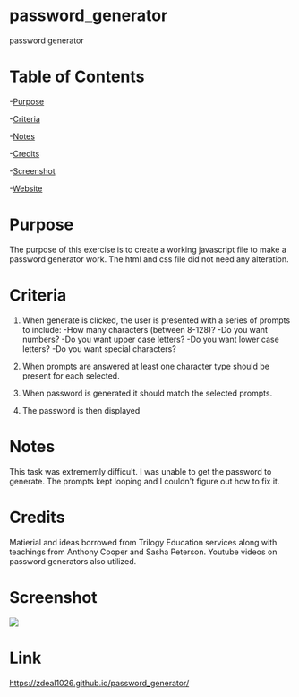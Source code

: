 # password_generator
password generator

# Table of Contents
-[Purpose](#Purpose)

-[Criteria](#Criteria)

-[Notes](#Notes)

-[Credits](#Credits)

-[Screenshot](#Screenshot)

-[Website](#Link)



# Purpose
The purpose of this exercise is to create a working javascript file to make a password generator work. The html and css file did not need any alteration.


# Criteria
1. When generate is clicked, the user is presented with a series of prompts to include:
    -How many characters (between 8-128)?
    -Do you want numbers?
    -Do you want upper case letters?
    -Do you want lower case letters?
    -Do you want special characters?

2. When prompts are answered at least one character type should be present for each selected.

3. When password is generated it should match the selected prompts.

4. The password is then displayed


# Notes
This task was extrememly difficult. I was unable to get the password to generate. The prompts kept looping and I couldn't figure out how to fix it. 

# Credits
Matierial and ideas borrowed from Trilogy Education services along with teachings from Anthony Cooper and Sasha Peterson. Youtube videos on password generators also utilized.


# Screenshot        

<img src=".images/screenshot.png"/>


# Link

https://zdeal1026.github.io/password_generator/
